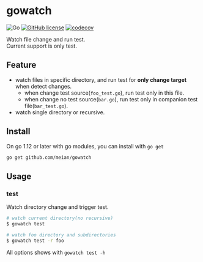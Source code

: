 # gowatch

![Go](https://github.com/meian/gowatch/workflows/Go/badge.svg)
[![GitHub license](https://img.shields.io/github/license/meian/gowatch?color=orange)](https://github.com/meian/gowatch/blob/master/LICENSE)
[![codecov](https://codecov.io/gh/meian/gowatch/branch/master/graph/badge.svg)](https://codecov.io/gh/meian/gowatch)

Watch file change and run test.  
Current support is only test.

## Feature

- watch files in specific directory, and run test for **only change target** when detect changes.
  - when change test source(`foo_test.go`), run test only in this file.
  - when change no test source(`bar.go`), run test only in companion test file(`bar_test.go`). 
- watch single directory or recursive.

## Install

On go 1.12 or later with go modules, you can install with `go get`

```bash
go get github.com/meian/gowatch
```

## Usage

### test

Watch directory change and trigger test.

```bash
# watch current directory(no recursive)
$ gowatch test

# watch foo directory and subdirectories
$ gowatch test -r foo
```

All options shows with `gowatch test -h`
